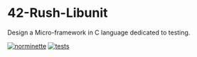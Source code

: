 # 42-Rush-Libunit
Design a Micro-framework in C language dedicated to testing.

[![norminette](https://github.com/Alexdelia/42-Rush-Libunit/actions/workflows/norminette.yml/badge.svg?branch=main)](https://github.com/Alexdelia/42-Rush-Libunit/actions/workflows/norminette.yml) [![tests](https://github.com/Alexdelia/42-Rush-Libunit/actions/workflows/tests.yml/badge.svg)](https://github.com/Alexdelia/42-Rush-Libunit/actions/workflows/tests.yml)
